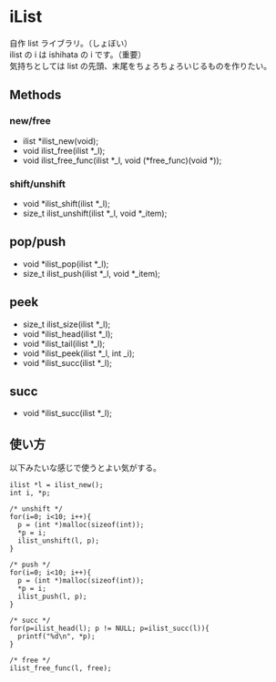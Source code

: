 # iList

自作 list ライブラリ。（しょぼい）   
ilist の i は ishihata の i です。（重要）   
気持ちとしては list の先頭、末尾をちょろちょろいじるものを作りたい。   

## Methods
### new/free
* ilist *ilist_new(void);
* void ilist_free(ilist *_l);
* void ilist_free_func(ilist *_l, void (*free_func)(void *));

### shift/unshift
* void *ilist_shift(ilist *_l);
* size_t ilist_unshift(ilist *_l, void *_item);

## pop/push
* void *ilist_pop(ilist *_l);
* size_t ilist_push(ilist *_l, void *_item);

## peek
*    size_t ilist_size(ilist *_l);
*    void *ilist_head(ilist *_l);
*    void *ilist_tail(ilist *_l);
*    void *ilist_peek(ilist *_l, int _i);
*    void *ilist_succ(ilist *_l);

## succ
*    void *ilist_succ(ilist *_l);

## 使い方

以下みたいな感じで使うとよい気がする。

    ilist *l = ilist_new();
    int i, *p;

    /* unshift */
    for(i=0; i<10; i++){
      p = (int *)malloc(sizeof(int));
      *p = i;
      ilist_unshift(l, p);
    }

    /* push */
    for(i=0; i<10; i++){
      p = (int *)malloc(sizeof(int));
      *p = i;
      ilist_push(l, p);
    }

    /* succ */
    for(p=ilist_head(l); p != NULL; p=ilist_succ(l)){
      printf("%d\n", *p);
    }

    /* free */
    ilist_free_func(l, free);
